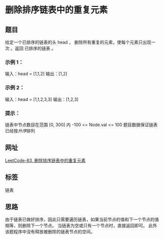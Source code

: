 # 删除排序链表中的重复元素

## 题目

给定一个已排序的链表的头 head ， 删除所有重复的元素，使每个元素只出现一次 。返回 已排序的链表 。


### 示例 1：

输入：head = [1,1,2]
输出：[1,2]

### 示例 2：

输入：head = [1,1,2,3,3]
输出：[1,2,3]
 
### 提示：

链表中节点数目在范围 [0, 300] 内
-100 <= Node.val <= 100
题目数据保证链表已经按*升序*排列

## 网址

[LeetCode-83. 删除排序链表中的重复元素](https://leetcode.cn/problems/remove-duplicates-from-sorted-list/)

## 标签

链表

## 思路

由于链表已做好排序，因此只需要遍历链表，如果当前节点的值和下一个节点的值相等，则删除下一个节点。
当链表为空或只有一个节点时，直接返回即可。
此外该题程序中没有释放被删除的链表节点的空间。

